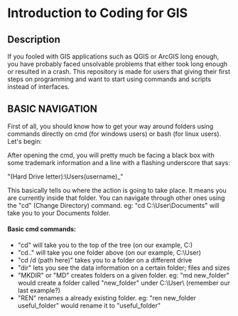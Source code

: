 # Introduction to Coding for GIS

## Description

If you fooled with GIS applications such as QGIS or ArcGIS long enough, you have probably faced unsolvable problems that either took long enough or resulted in a crash. This repository is made for users that giving their first steps on programming and want to start using commands and scripts instead of interfaces. 

## BASIC NAVIGATION

First of all, you should know how to get your way around folders using commands directly on cmd (for windows users) or bash (for linux users). Let's begin:

After opening the cmd, you will pretty much be facing a black box with some trademark information and a line with a flashing underscore that says:

"(Hard Drive letter):\Users\(username)_"

This basically tells ou where the action is going to take place. It means you are currently inside that folder. You can navigate through other ones using the "cd" (Change Directory) command. eg: "cd C:\User\Documents" will take you to your Documents folder. 

#### Basic cmd commands:


- "cd\" will take you to the top of the tree (on our example, C:\)
- "cd.." will take you one folder above (on our example, C:\User\)
- "cd /d (path here)" takes you to a folder on a different drive 
- "dir" lets you see the data information on a certain folder; files and sizes
- "MKDIR" or "MD" creates folders on a given folder. eg: "md new_folder" would create a folder called "new_folder" under C:\User\ (remember our last example?)
- "REN" renames a already existing folder. eg: "ren new_folder useful_folder" would rename it to "useful_folder"
